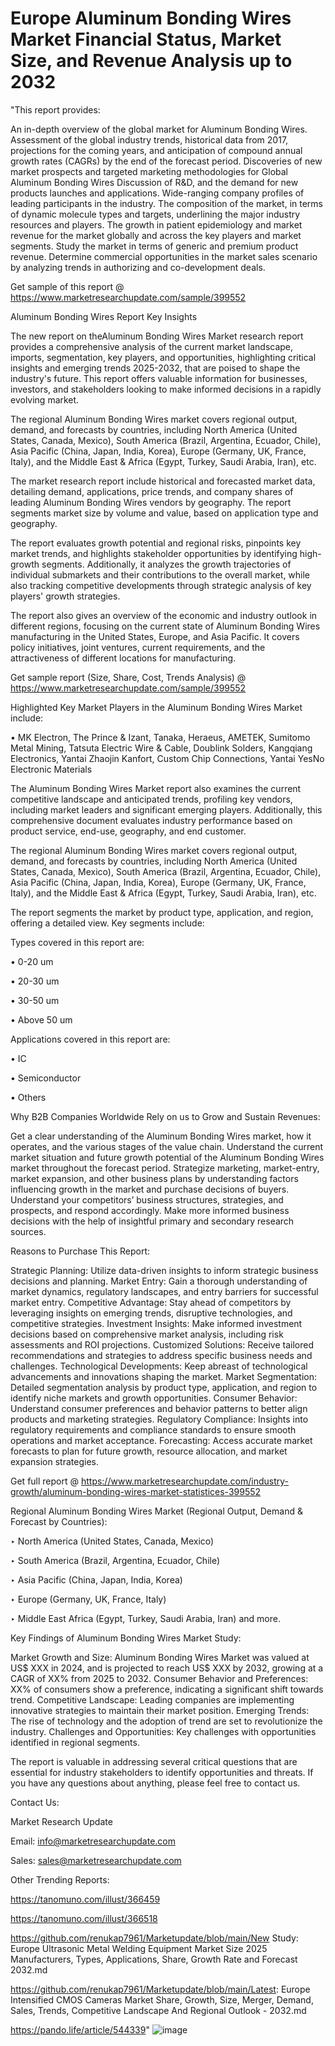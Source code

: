 # Europe Aluminum Bonding Wires Market Financial Status, Market Size, and Revenue Analysis up to 2032
"This report provides:

An in-depth overview of the global market for Aluminum Bonding Wires.
Assessment of the global industry trends, historical data from 2017, projections for the coming years, and anticipation of compound annual growth rates (CAGRs) by the end of the forecast period.
Discoveries of new market prospects and targeted marketing methodologies for Global Aluminum Bonding Wires
Discussion of R&D, and the demand for new products launches and applications.
Wide-ranging company profiles of leading participants in the industry.
The composition of the market, in terms of dynamic molecule types and targets, underlining the major industry resources and players.
The growth in patient epidemiology and market revenue for the market globally and across the key players and market segments.
Study the market in terms of generic and premium product revenue.
Determine commercial opportunities in the market sales scenario by analyzing trends in authorizing and co-development deals.

Get sample of this report @ https://www.marketresearchupdate.com/sample/399552

Aluminum Bonding Wires Report Key Insights

The new report on theAluminum Bonding Wires Market research report provides a comprehensive analysis of the current market landscape, imports, segmentation, key players, and opportunities, highlighting critical insights and emerging trends 2025-2032, that are poised to shape the industry's future. This report offers valuable information for businesses, investors, and stakeholders looking to make informed decisions in a rapidly evolving market.

The regional Aluminum Bonding Wires market covers regional output, demand, and forecasts by countries, including North America (United States, Canada, Mexico), South America (Brazil, Argentina, Ecuador, Chile), Asia Pacific (China, Japan, India, Korea), Europe (Germany, UK, France, Italy), and the Middle East & Africa (Egypt, Turkey, Saudi Arabia, Iran), etc.

The market research report include historical and forecasted market data, detailing demand, applications, price trends, and company shares of leading Aluminum Bonding Wires vendors by geography. The report segments market size by volume and value, based on application type and geography.

The report evaluates growth potential and regional risks, pinpoints key market trends, and highlights stakeholder opportunities by identifying high-growth segments. Additionally, it analyzes the growth trajectories of individual submarkets and their contributions to the overall market, while also tracking competitive developments through strategic analysis of key players' growth strategies.

The report also gives an overview of the economic and industry outlook in different regions, focusing on the current state of Aluminum Bonding Wires manufacturing in the United States, Europe, and Asia Pacific. It covers policy initiatives, joint ventures, current requirements, and the attractiveness of different locations for manufacturing.

Get sample report (Size, Share, Cost, Trends Analysis) @ https://www.marketresearchupdate.com/sample/399552

Highlighted Key Market Players in the Aluminum Bonding Wires Market include:

• MK Electron, The Prince & Izant, Tanaka, Heraeus, AMETEK, Sumitomo Metal Mining, Tatsuta Electric Wire & Cable, Doublink Solders, Kangqiang Electronics, Yantai Zhaojin Kanfort, Custom Chip Connections, Yantai YesNo Electronic Materials

The Aluminum Bonding Wires Market report also examines the current competitive landscape and anticipated trends, profiling key vendors, including market leaders and significant emerging players. Additionally, this comprehensive document evaluates industry performance based on product service, end-use, geography, and end customer.

The regional Aluminum Bonding Wires market covers regional output, demand, and forecasts by countries, including North America (United States, Canada, Mexico), South America (Brazil, Argentina, Ecuador, Chile), Asia Pacific (China, Japan, India, Korea), Europe (Germany, UK, France, Italy), and the Middle East & Africa (Egypt, Turkey, Saudi Arabia, Iran), etc.

The report segments the market by product type, application, and region, offering a detailed view. Key segments include:

Types covered in this report are:

• 0-20 um

• 20-30 um

• 30-50 um

• Above 50 um

Applications covered in this report are:

• IC

• Semiconductor

• Others

Why B2B Companies Worldwide Rely on us to Grow and Sustain Revenues:

Get a clear understanding of the Aluminum Bonding Wires market, how it operates, and the various stages of the value chain.
Understand the current market situation and future growth potential of the Aluminum Bonding Wires market throughout the forecast period.
Strategize marketing, market-entry, market expansion, and other business plans by understanding factors influencing growth in the market and purchase decisions of buyers.
Understand your competitors’ business structures, strategies, and prospects, and respond accordingly.
Make more informed business decisions with the help of insightful primary and secondary research sources.

Reasons to Purchase This Report:

Strategic Planning: Utilize data-driven insights to inform strategic business decisions and planning.
Market Entry: Gain a thorough understanding of market dynamics, regulatory landscapes, and entry barriers for successful market entry.
Competitive Advantage: Stay ahead of competitors by leveraging insights on emerging trends, disruptive technologies, and competitive strategies.
Investment Insights: Make informed investment decisions based on comprehensive market analysis, including risk assessments and ROI projections.
Customized Solutions: Receive tailored recommendations and strategies to address specific business needs and challenges.
Technological Developments: Keep abreast of technological advancements and innovations shaping the market.
Market Segmentation: Detailed segmentation analysis by product type, application, and region to identify niche markets and growth opportunities.
Consumer Behavior: Understand consumer preferences and behavior patterns to better align products and marketing strategies.
Regulatory Compliance: Insights into regulatory requirements and compliance standards to ensure smooth operations and market acceptance.
Forecasting: Access accurate market forecasts to plan for future growth, resource allocation, and market expansion strategies.

Get full report @ https://www.marketresearchupdate.com/industry-growth/aluminum-bonding-wires-market-statistices-399552

Regional Aluminum Bonding Wires Market (Regional Output, Demand & Forecast by Countries):

‣ North America (United States, Canada, Mexico)

‣ South America (Brazil, Argentina, Ecuador, Chile)

‣ Asia Pacific (China, Japan, India, Korea)

‣ Europe (Germany, UK, France, Italy)

‣ Middle East Africa (Egypt, Turkey, Saudi Arabia, Iran) and more.

Key Findings of Aluminum Bonding Wires Market Study:

Market Growth and Size: Aluminum Bonding Wires Market was valued at US$ XXX in 2024, and is projected to reach US$ XXX by 2032, growing at a CAGR of XX% from 2025 to 2032.
Consumer Behavior and Preferences: XX% of consumers show a preference, indicating a significant shift towards trend.
Competitive Landscape: Leading companies are implementing innovative strategies to maintain their market position.
Emerging Trends: The rise of technology and the adoption of trend are set to revolutionize the industry.
Challenges and Opportunities: Key challenges with opportunities identified in regional segments.

The report is valuable in addressing several critical questions that are essential for industry stakeholders to identify opportunities and threats. If you have any questions about anything, please feel free to contact us.

Contact Us:

Market Research Update

Email: info@marketresearchupdate.com

Sales: sales@marketresearchupdate.com

Other Trending Reports:

https://tanomuno.com/illust/366459

https://tanomuno.com/illust/366518

https://github.com/renukap7961/Marketupdate/blob/main/New Study: Europe Ultrasonic Metal Welding Equipment Market Size 2025 Manufacturers, Types, Applications, Share, Growth Rate and Forecast 2032.md

https://github.com/renukap7961/Marketupdate/blob/main/Latest: Europe Intensified CMOS Cameras Market Share, Growth, Size, Merger, Demand, Sales, Trends, Competitive Landscape And Regional Outlook - 2032.md

https://pando.life/article/544339"
![image](https://github.com/user-attachments/assets/e07af90d-8aa0-4545-a006-0efeea04681c)
